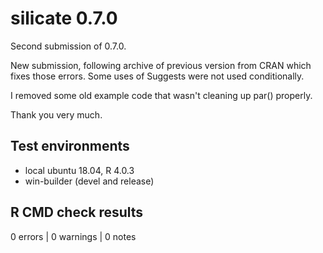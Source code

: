 # silicate 0.7.0

Second submission of 0.7.0. 

New submission, following archive of previous version from CRAN which fixes those 
errors. Some uses of Suggests were not used conditionally.  

I removed some old example code that wasn't cleaning up par() properly. 

Thank you very much. 

## Test environments

* local ubuntu 18.04, R 4.0.3
* win-builder (devel and release)

## R CMD check results

0 errors | 0 warnings | 0 notes





